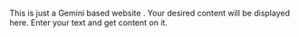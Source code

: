 This is just a Gemini based website . Your desired content will be displayed here. Enter your text and get content on it.
